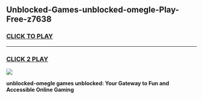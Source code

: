 
## Unblocked-Games-unblocked-omegle-Play-Free-z7638
<h3>
<a href="https://premium76.site?title=unblocked-omegle&ref=23A">CLICK TO PLAY</a></h3>
<hr>

<h3>
<a href="https://premium76.site?title=unblocked-omegle&ref=23A">CLICK 2 PLAY</a>
  
</h3>

<a href="https://premium76.site?title=unblocked-omegle&ref=23A"><img src="https://clearcache.store/games.png"></a>


**unblocked-omegle games unblocked: Your Gateway to Fun and Accessible Online Gaming**
